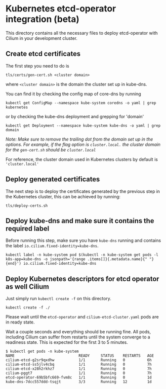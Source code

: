 Kubernetes etcd-operator integration (beta)
===========================================

This directory contains all the necessary files to deploy etcd-operator with
Cilium in your development cluster.

Create etcd certificates
------------------------

The first step you need to do is

```
tls/certs/gen-cert.sh <cluster domain>
```
where `<cluster domain>` is the domain the cluster set up in kube-dns.

You can find it by checking the config map of core-dns by running
```
kubectl get ConfigMap --namespace kube-system coredns -o yaml | grep kubernetes
```

or by checking the kube-dns deployment and grepping for 'domain'
```
kubectl get Deployment --namespace kube-system kube-dns -o yaml | grep domain
```

_Note: Make sure to remove the trailing dot from the domain set up in
the options. For example, if the flag option is `cluster.local.` the cluster
domain for the `gen-cert.sh` should be `cluster.local`_

For reference, the cluster domain used in Kubernetes clusters by default is `'cluster.local'`

Deploy generated certificates
-----------------------------

The next step is to deploy the certificates generated by the previous step
in the Kubernetes cluster, this can be achieved by running:

```
tls/deploy-certs.sh
```

Deploy kube-dns and make sure it contains the required label
------------------------------------------------------------

Before running this step, make sure you have `kube-dns` running and contains
the label `io.cilium.fixed-identity=kube-dns`.

```
kubectl label -n kube-system pod $(kubectl -n kube-system get pods -l k8s-app=kube-dns -o jsonpath='{range .items[]}{.metadata.name}{" "}{end}') io.cilium.fixed-identity=kube-dns
```

Deploy Kubernetes descriptors for etcd operator as well Cilium
--------------------------------------------------------------

Just simply run `kubectl create -f` on this directory.

```
kubectl create -f ./
```

Please wait until the `etcd-operator` and `cilium-etcd-cluster.yaml` pods are in
ready state.

Wait a couple seconds and everything should be running fine. All pods, including
Cilium can suffer from restarts until the system converge to a readiness state.
This is expected for the first 3 to 5 minutes.

```
$ kubectl get pods -n kube-system
NAME                             READY     STATUS    RESTARTS   AGE
cilium-etcd-g2sr9qxdhw           1/1       Running   0          6h
cilium-etcd-ss5jlv4cbq           1/1       Running   0          7h
cilium-etcd-x28h2rkhz7           1/1       Running   0          7h
cilium-pggt7                     1/1       Running   0          7h
etcd-operator-69b5bfc669-fvm8c   1/1       Running   0          1d
kube-dns-7dcc557ddd-tsqjt        3/3       Running   12         1d
```
